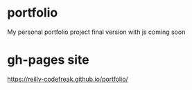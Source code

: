 # portfolio
My personal portfolio project 
final version with js coming soon
# gh-pages site
https://reilly-codefreak.github.io/portfolio/
